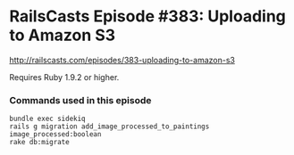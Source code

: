 # RailsCasts Episode #383: Uploading to Amazon S3

http://railscasts.com/episodes/383-uploading-to-amazon-s3

Requires Ruby 1.9.2 or higher.


### Commands used in this episode

```
bundle exec sidekiq
rails g migration add_image_processed_to_paintings image_processed:boolean
rake db:migrate
```
